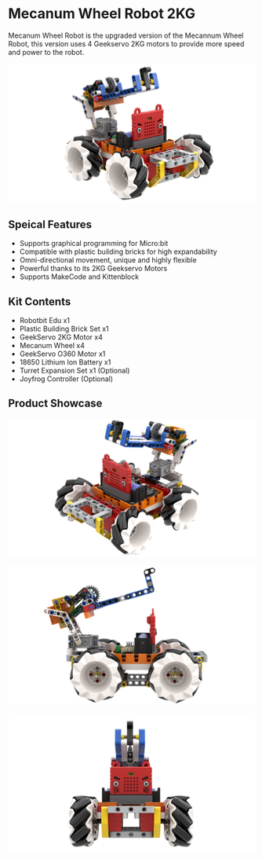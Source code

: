 # Mecanum Wheel Robot 2KG

Mecanum Wheel Robot is the upgraded version of the Mecannum Wheel Robot, this version uses 4 Geekservo 2KG motors to provide more speed and power to the robot.

![](./images/2kg_1.png)

## Speical Features

- Supports graphical programming for Micro:bit
- Compatible with plastic building bricks for high expandability
- Omni-directional movement, unique and highly flexible
- Powerful thanks to its 2KG Geekservo Motors
- Supports MakeCode and Kittenblock

## Kit Contents

- Robotbit Edu x1
- Plastic Building Brick Set x1
- GeekServo 2KG Motor x4
- Mecanum Wheel x4
- GeekServo O360 Motor x1
- 18650 Lithium Ion Battery x1
- Turret Expansion Set x1 (Optional)
- Joyfrog Controller (Optional)

## Product Showcase

![](./images/2kg_2.png)

![](./images/2kg_3.png)

![](./images/2kg_4.png)